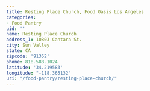 ```yaml
---
title: Resting Place Church, Food Oasis Los Angeles
categories:
- Food Pantry
uid: ''
name: Resting Place Church
address_1: 10803 Cantara St.
city: Sun Valley
state: CA
zipcode: '91352'
phone: 818.588.1024
latitude: '34.219583'
longitude: "-118.365132"
uri: "/food-pantry/resting-place-church/"
---
```


